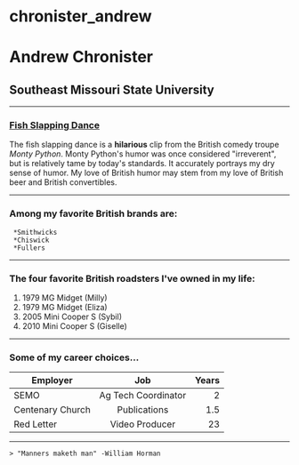 # chronister_andrew 
# Andrew Chronister
## Southeast Missouri State University ##

---

### [Fish Slapping Dance](https://youtu.be/T8XeDvKqI4E) ###
The fish slapping dance is a **hilarious** clip from the British comedy troupe *Monty Python*. Monty Python's humor was once considered "irreverent", but is relatively tame by today's standards. It accurately portrays my dry sense of humor. My love of British humor may stem from my love of British beer and British convertibles. 

---

### Among my favorite British brands are:
     *Smithwicks
     *Chiswick
     *Fullers
     
---

### The four favorite British roadsters I've owned in my life: ###
 1. 1979 MG Midget (Milly)
 2. 1979 MG Midget (Eliza)
 3. 2005 Mini Cooper S (Sybil)
 4. 2010 Mini Cooper S (Giselle)
 
--- 

### Some of my career choices...  

Employer | Job | Years
---|:---:|---:
SEMO | Ag Tech Coordinator | 2 
Centenary Church | Publications | 1.5
Red Letter | Video Producer | 23
---

    > "Manners maketh man" -William Horman

 
 

